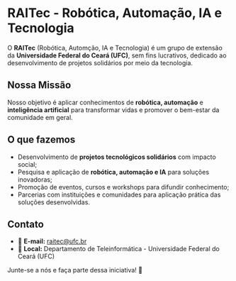 # RAITec - Robótica, Automação, IA e Tecnologia

O **RAITec** (Robótica, Automção, IA e Tecnologia) é um grupo de extensão da **Universidade Federal do Ceará (UFC)**, sem fins lucrativos, dedicado ao desenvolvimento de projetos solidários por meio da tecnologia.

## Nossa Missão

Nosso objetivo é aplicar conhecimentos de **robótica, automação** e **inteligência artificial** para transformar vidas e promover o bem-estar da comunidade em geral.

## O que fazemos

- Desenvolvimento de **projetos tecnológicos solidários** com impacto social;
- Pesquisa e aplicação de **robótica, automação e IA** para soluções inovadoras;
- Promoção de eventos, cursos e workshops para difundir conhecimento;
- Parcerias com instituições e comunidades para aplicação prática das soluções desenvolvidas.

## Contato

- 📧 **E-mail:** raitec@ufc.br
- 📌 **Local:** Departamento de Teleinformática - Universidade Federal do Ceará (UFC)  

Junte-se a nós e faça parte dessa iniciativa! 🚀
